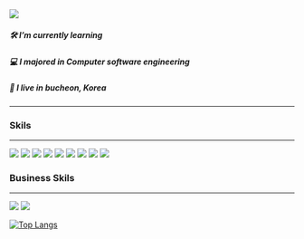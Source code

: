 
<img src="https://user-images.githubusercontent.com/89007102/200245597-da4f0c87-2221-4801-a6a9-ad64afe8332c.jpeg">

<h5>🛠 I’m currently learning</h5>
<h5>💻 I majored in Computer software engineering</h5>
<h5>🏡 I live in bucheon, Korea </h5>
<hr>
<h3>Skils</h3><hr>
<div>
  <img src="https://img.shields.io/badge/HTML5-E34F26?style=flat&logo=HTML5&logoColor=white">
  <img src="https://img.shields.io/badge/CSS3-1572B6?style=flat&logo=CSS3&logoColor=white">
  <img src="https://img.shields.io/badge/styled-components-DB7093?style=flat&logo=styled-components&logoColor=white">
  <img src="https://img.shields.io/badge/JavaScript-F7DF1E?style=flat&logo=JavaScript&logoColor=white">
  <img src="https://img.shields.io/badge/React-61DAFB?style=flat&logo=React&logoColor=white">
  <img src="https://img.shields.io/badge/Redux-764ABC?style=flat&logo=Redux&logoColor=white">
  <img src="https://img.shields.io/badge/Python-3776AB?style=flat&logo=Python&logoColor=white">
  <img src="https://img.shields.io/badge/C-A8B9CC?style=flat&logo=C&logoColor=white">
  <img src="https://img.shields.io/badge/MySQL-4479A1?style=flat&logo=MySQL&logoColor=white">
  </div>
<h3>Business Skils</h3> <hr>
<div>
  <img src="https://img.shields.io/badge/Adobe Photoshop-31A8FF?style=flat&logo=Adobe Photoshop&logoColor=white">
  <img src="https://img.shields.io/badge/Figma-F24E1E?style=flat&logo=Figma&logoColor=white">
</div>

[![Top Langs](https://github-readme-stats.vercel.app/api/top-langs/?username=oudindiny&langs_count=8)](https://github.com/oudindiny/github-readme-stats)
